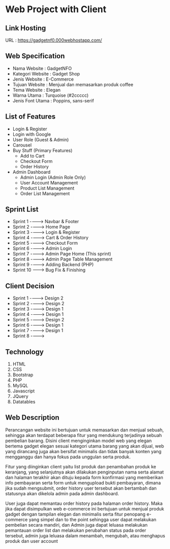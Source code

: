 # Web Project with Client

## Link Hosting
URL : https://gadgetnf0.000webhostapp.com/

## Web Specification
- Nama Website      : GadgetNFO
- Kategori Website  : Gadget Shop
- Jenis Website     : E-Commerce
- Tujuan Website    : Menjual dan memasarkan produk coffee
- Tema Website      : Elegan
- Warna Utama       : Turquoise (#2ccccc)
- Jenis Font Utama  : Poppins, sans-serif

## List of Features
- Login & Register
- Login with Google
- User Role (Guest & Admin)
- Carousel
- Buy Stuff (Primary Features)
  - Add to Cart
  - Checkout Form
  - Order History
- Admin Dashboard
  - Admin Login (Admin Role Only) 
  - User Account Management
  - Product List Management
  - Order List Management

## Sprint List
- Sprint 1 ----> Navbar & Footer
- Sprint 2 ----> Home Page
- Sprint 3 ----> Login & Register
- Sprint 4 ----> Cart & Order History
- Sprint 5 ----> Checkout Form
- Sprint 6 ----> Admin Login
- Sprint 7 ----> Admin Page Home (This sprint)
- Sprint 8 ----> Admin Page Table Management
- Sprint 9 ----> Adding Backend (PHP)
- Sprint 10 ---> Bug Fix & Finishing

## Client Decision
- Sprint 1 ----> Design 2
- Sprint 2 ----> Design 2
- Sprint 3 ----> Design 1
- Sprint 4 ----> Design 1
- Sprint 5 ----> Design 2
- Sprint 6 ----> Design 1
- Sprint 7 ----> Design 1
- Sprint 8 ----> 

## Technology
1. HTML
2. CSS
3. Bootstrap
4. PHP
5. MySQL
6. Javascript
7. JQuery
8. Datatables

## Web Description
Perancangan website ini bertujuan untuk memasarkan dan menjual sebuah, sehingga akan terdapat beberapa fitur yang mendukung terjadinya sebuah pembelian barang. Disini client menginginkan model web yang elegan bertema gadget elegan sesuai kategori utama barang yang akan dijual, web yang dirancang juga akan bersifat minimalis dan tidak banyak konten yang mengganggu dan hanya fokus pada unggulan serta produk.

Fitur yang diinginkan client yaitu list produk dan penambahan produk ke keranjang, yang selanjutnya akan dilakukan penginputan nama serta alamat dan halaman terakhir akan dituju kepada form konfirmasi yang memberikan info pembayaran serta form untuk mengupload bukti pembayaran, dimana jika sudah mengsubmit, order history user tersebut akan bertambah dan statusnya akan dikelola admin pada admin dashboard.

User juga dapat memantau order history pada halaman order history. Maka jika dapat disimpulkan web e-commerce ini bertujuan untuk menjual produk gadget dengan tampilan elegan dan minimalis serta fitur penopang e-commerce yang simpel dan to the point sehingga user dapat melakukan pembelian secara mandiri, dan Admin juga dapat leluasa melakukan pemantauan order list dan melakukan perubahan status pada order tersebut, admin juga leluasa dalam menambah, mengubah, atau menghapus produk dan user account
